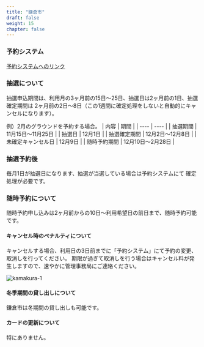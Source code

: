 ```yaml
---
title: "鎌倉市"
draft: false
weight: 15
chapter: false
---
```


### 予約システム

[予約システムへのリンク](https://yoyaku.e-kanagawa.lg.jp/kamakura/web/)

### 抽選について

抽選申込期間は、利用月の3ヶ月前の15日～25日、抽選日は2ヶ月前の1日、抽選確定期間は
2ヶ月前の2日～8日（この1週間に確定処理をしないと自動的にキャンセルになります）。

例）2月のグラウンドを予約する場合。
| 内容 | 期間 |
| ---- | ---- |
| 抽選期間 | 11月15日～11月25日 |
|  抽選日 | 12月1日 |
|  抽選確定期間 | 12月2日～12月8日 |
|  未確定キャンセル日 | 12月9日 |
|  随時予約期間 | 12月10日～2月28日 |

### 抽選予約後

毎月1日が抽選日になります、抽選が当選している場合は予約システムにて
確定処理が必要です。

### 随時予約について

随時予約申し込みは2ヶ月前からの10日～利用希望日の前日まで、随時予約可能です。

#### キャンセル時のペナルティについて

キャンセルする場合、利用日の3日前までに「予約システム」にて予約の変更、取消しを行ってください。
期限が過ぎて取消しを行う場合はキャンセル料が発生しますので、速やかに管理事務局にご連絡ください。

![kamakura-1](https://user-images.githubusercontent.com/116900182/200153687-70849eec-35a2-4456-ad9a-4083379950d9.png)

#### 冬季期間の貸し出しについて

鎌倉市は冬期間の貸し出しも可能です。

#### カードの更新について

特にありません。
